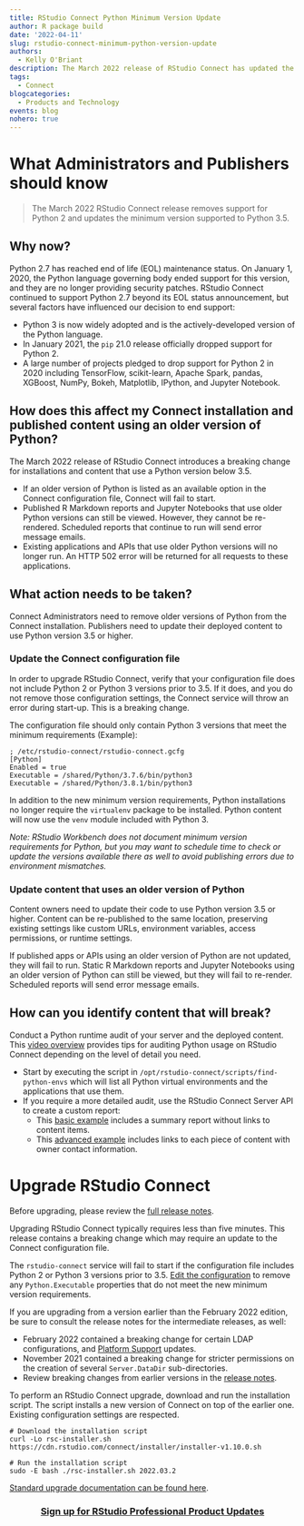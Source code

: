 ```yaml
---
title: RStudio Connect Python Minimum Version Update
author: R package build
date: '2022-04-11'
slug: rstudio-connect-minimum-python-version-update
authors:
  - Kelly O'Briant
description: The March 2022 release of RStudio Connect has updated the minimum version of Python supported to 3.5 and removed support for Python 2. This post outlines things Connect Administrators and Publishers should know about this change.
tags:
  - Connect
blogcategories:
  - Products and Technology
events: blog
nohero: true
---
```


# What Administrators and Publishers should know

> The March 2022 RStudio Connect release removes support for Python 2 and updates the minimum version supported to Python 3.5.

## Why now?

Python 2.7 has reached end of life (EOL) maintenance status. On January 1, 2020, the Python language governing body ended support for this version, and they are no longer providing security patches. RStudio Connect continued to support Python 2.7 beyond its EOL status announcement, but several factors have influenced our decision to end support:

-   Python 3 is now widely adopted and is the actively-developed version of the Python language.
-   In January 2021, the `pip` 21.0 release officially dropped support for Python 2.
-   A large number of projects pledged to drop support for Python 2 in 2020 including TensorFlow, scikit-learn, Apache Spark, pandas, XGBoost, NumPy, Bokeh, Matplotlib, IPython, and Jupyter Notebook.

## How does this affect my Connect installation and published content using an older version of Python?

The March 2022 release of RStudio Connect introduces a breaking change for installations and content that use a Python version below 3.5. 

 -   If an older version of Python is listed as an available option in the Connect configuration file, Connect will fail to start.
 -   Published R Markdown reports and Jupyter Notebooks that use older Python versions can still be viewed. However, they cannot be re-rendered. Scheduled reports that continue to run will send error message emails.
-   Existing applications and APIs that use older Python versions will no longer run. An HTTP 502 error will be returned for all requests to these applications.

## What action needs to be taken?

Connect Administrators need to remove older versions of Python from the Connect installation. Publishers need to update their deployed content to use Python version 3.5 or higher.

### Update the Connect configuration file

In order to upgrade RStudio Connect, verify that your configuration file does not include Python 2 or Python 3 versions prior to 3.5. If it does, and you do not remove those configuration settings, the Connect service will throw an error during start-up. This is a breaking change.

The configuration file should only contain Python 3 versions that meet the minimum requirements (Example):

    ; /etc/rstudio-connect/rstudio-connect.gcfg
    [Python]
    Enabled = true
    Executable = /shared/Python/3.7.6/bin/python3
    Executable = /shared/Python/3.8.1/bin/python3

In addition to the new minimum version requirements, Python installations no longer require the `virtualenv` package to be installed. Python content will now use the `venv` module included with Python 3.

*Note: RStudio Workbench does not document minimum version requirements for Python, but you may want to schedule time to check or update the versions available there as well to avoid publishing errors due to environment mismatches.*

### Update content that uses an older version of Python

Content owners need to update their code to use Python version 3.5 or higher. Content can be re-published to the same location, preserving existing settings like custom URLs, environment variables, access permissions, or runtime settings.

If published apps or APIs using an older version of Python are not updated, they will fail to run. Static R Markdown reports and Jupyter Notebooks using an older version of Python can still be viewed, but they will fail to re-render. Scheduled reports will send error message emails.

## How can you identify content that will break?

Conduct a Python runtime audit of your server and the deployed content. This [video overview](https://youtu.be/GLJucEndOgo) provides tips for auditing Python usage on RStudio Connect depending on the level of detail you need.

-   Start by executing the script in `/opt/rstudio-connect/scripts/find-python-envs` which will list all Python virtual environments and the applications that use them.
-   If you require a more detailed audit, use the RStudio Connect Server API to create a custom report:
    -   This [basic example](https://docs.rstudio.com/connect/cookbook/runtimes/) includes a summary report without links to content items.
    -   This [advanced example](https://solutions.rstudio.com/data-science-admin/connect-apis/python-audit-report/) includes links to each piece of content with owner contact information.

# Upgrade RStudio Connect

Before upgrading, please review the [full release notes](http://docs.rstudio.com/connect/news).

Upgrading RStudio Connect typically requires less than five minutes. This release contains a breaking change which may require an update to the Connect configuration file.

The `rstudio-connect` service will fail to start if the configuration file includes Python 2 or Python 3 versions prior to 3.5. [Edit the configuration](https://docs.rstudio.com/connect/admin/getting-started/#editing-config) to remove any `Python.Executable` properties that do not meet the new minimum version requirements.

If you are upgrading from a version earlier than the February 2022 edition, be sure to consult the release notes for the intermediate releases, as well:

-   February 2022 contained a breaking change for certain LDAP configurations, and [Platform Support](https://www.rstudio.com/about/platform-support/) updates.
-   November 2021 contained a breaking change for stricter permissions on the creation of several `Server.DataDir` sub-directories.
-   Review breaking changes from earlier versions in the [release notes](http://docs.rstudio.com/connect/news).

To perform an RStudio Connect upgrade, download and run the installation script. The script installs a new version of Connect on top of the earlier one. Existing configuration settings are respected.

    # Download the installation script
    curl -Lo rsc-installer.sh https://cdn.rstudio.com/connect/installer/installer-v1.10.0.sh

    # Run the installation script
    sudo -E bash ./rsc-installer.sh 2022.03.2

[Standard upgrade documentation can be found here](https://docs.rstudio.com/rsc/upgrade/).

<h3 align="center"><a href="https://rstudio.com/about/subscription-management/">Sign up for RStudio Professional Product Updates</a></h3>
